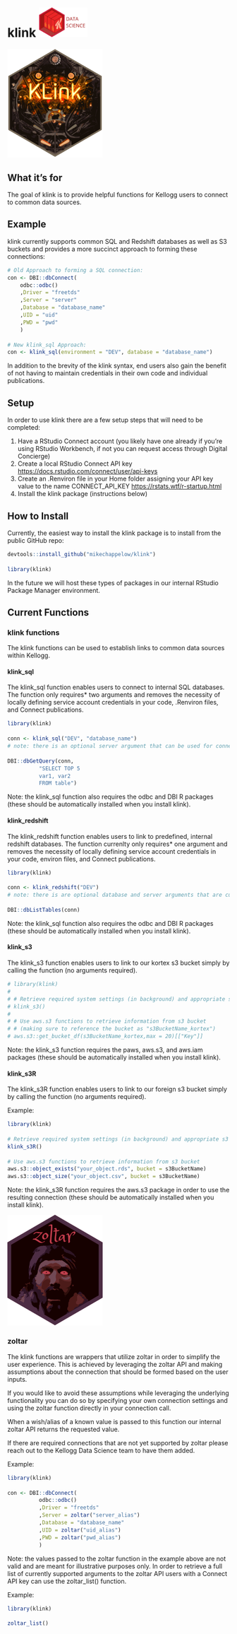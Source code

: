 
<!-- README.md is generated from README.Rmd. Please edit that file -->

# klink <img src="vignettes/k_hex-DS.png" width="110" />

<img src="vignettes/klink.png" width="216" />

## What it’s for

The goal of klink is to provide helpful functions for Kellogg users to
connect to common data sources.

## Example

klink currently supports common SQL and Redshift databases as well as S3
buckets and provides a more succinct approach to forming these
connections:

``` r
# Old Approach to forming a SQL connection:
con <- DBI::dbConnect(
    odbc::odbc()
    ,Driver = "freetds"
    ,Server = "server"
    ,Database = "database_name"
    ,UID = "uid"
    ,PWD = "pwd"
    )

# New klink_sql Approach:
con <- klink_sql(environment = "DEV", database = "database_name")
```

In addition to the brevity of the klink syntax, end users also gain the
benefit of not having to maintain credentials in their own code and
individual publications.

## Setup

In order to use klink there are a few setup steps that will need to be
completed:

1.  Have a RStudio Connect account (you likely have one already if
    you’re using RStudio Workbench, if not you can request access
    through Digital Concierge)
2.  Create a local RStudio Connect API key
    <https://docs.rstudio.com/connect/user/api-keys>
3.  Create an .Renviron file in your Home folder assigning your API key
    value to the name CONNECT_API_KEY
    <https://rstats.wtf/r-startup.html>
4.  Install the klink package (instructions below)

## How to Install

Currently, the easiest way to install the klink package is to install
from the public GitHub repo:

``` r
devtools::install_github("mikechappelow/klink")

library(klink)
```

In the future we will host these types of packages in our internal
RStudio Package Manager environment.

## Current Functions

### klink functions

The klink functions can be used to establish links to common data
sources within Kellogg.

#### klink_sql

The klink_sql function enables users to connect to internal SQL
databases. The function only requires\* two arguments and removes the
necessity of locally defining service account credentials in your code,
.Renviron files, and Connect publications.

``` r
library(klink)

conn <- klink_sql("DEV", "database_name") 
# note: there is an optional server argument that can be used for connections outside of Keystone

DBI::dbGetQuery(conn,
          "SELECT TOP 5
          var1, var2
          FROM table")
```

Note: the klink_sql function also requires the odbc and DBI R packages
(these should be automatically installed when you install klink).

#### klink_redshift

The klink_redshift function enables users to link to predefined,
internal redshift databases. The function currenlty only requires\* one
argument and removes the necessity of locally defining service account
credentials in your code, environ files, and Connect publications.

``` r
library(klink)

conn <- klink_redshift("DEV") 
# note: there is are optional database and server arguments that are currently optional and unused but may be utilized in the future

DBI::dbListTables(conn)
```

Note: the klink_sql function also requires the odbc and DBI R packages
(these should be automatically installed when you install klink).

#### klink_s3

The klink_s3 function enables users to link to our kortex s3 bucket
simply by calling the function (no arguments required).

``` r
# library(klink)
# 
# # Retrieve required system settings (in background) and appropriate s3 bucket name
# klink_s3()
# 
# # Use aws.s3 functions to retrieve information from s3 bucket
# # (making sure to reference the bucket as "s3BucketName_kortex")
# aws.s3::get_bucket_df(s3BucketName_kortex,max = 20)[["Key"]]
```

Note: the klink_s3 function requires the paws, aws.s3, and aws.iam
packages (these should be automatically installed when you install
klink).

#### klink_s3R

The klink_s3R function enables users to link to our foreign s3 bucket
simply by calling the function (no arguments required).

Example:

``` r
library(klink)

# Retrieve required system settings (in background) and appropriate s3 bucket name
klink_s3R()

# Use aws.s3 functions to retrieve information from s3 bucket
aws.s3::object_exists("your_object.rds", bucket = s3BucketName)
aws.s3::object_size("your_object.csv", bucket = s3BucketName)
```

Note: the klink_s3R function requires the aws.s3 package in order to use
the resulting connection (these should be automatically installed when
you install klink).

<img src="vignettes/zoltar-hex.png" width="216" />

### zoltar

The klink functions are wrappers that utilize zoltar in order to
simplify the user experience. This is achieved by leveraging the zoltar
API and making assumptions about the connection that should be formed
based on the user inputs.

If you would like to avoid these assumptions while leveraging the
underlying functionality you can do so by specifying your own connection
settings and using the zoltar function directly in your connection call.

When a wish/alias of a known value is passed to this function our
internal zoltar API returns the requested value.

If there are required connections that are not yet supported by zoltar
please reach out to the Kellogg Data Science team to have them added.

Example:

``` r
library(klink)

con <- DBI::dbConnect(
          odbc::odbc()
          ,Driver = "freetds"
          ,Server = zoltar("server_alias") 
          ,Database = "database_name"
          ,UID = zoltar("uid_alias")
          ,PWD = zoltar("pwd_alias")
          )
```

Note: the values passed to the zoltar function in the example above are
not valid and are meant for illustrative purposes only. In order to
retrieve a full list of currently supported arguments to the zoltar API
users with a Connect API key can use the zoltar_list() function.

Example:

``` r
library(klink)

zoltar_list()
```
